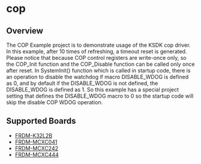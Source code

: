 # cop

## Overview
The COP Example project is to demonstrate usage of the KSDK cop driver.
In this example, after 10 times of refreshing, a timeout reset is generated.
Please notice that because COP control registers are write-once only, so the 
COP_Init function and the COP_Disable function can be called only once after reset.
In SystemInit() function which is called in startup code, there is an operation to 
disable the watchdog if macro DISABLE_WDOG is defined as 0, and by default if the 
DISABLE_WDOG is not defined, the DISABLE_WDOG is defined as 1. So this example has 
a special project setting that defines the DISABLE_WDOG macro to 0 so the startup 
code will skip the disable COP WDOG operation.

## Supported Boards
- [FRDM-K32L2B](../../_boards/frdmk32l2b/driver_examples/cop/example_board_readme.md)
- [FRDM-MCXC041](../../_boards/frdmmcxc041/driver_examples/cop/example_board_readme.md)
- [FRDM-MCXC242](../../_boards/frdmmcxc242/driver_examples/cop/example_board_readme.md)
- [FRDM-MCXC444](../../_boards/frdmmcxc444/driver_examples/cop/example_board_readme.md)
